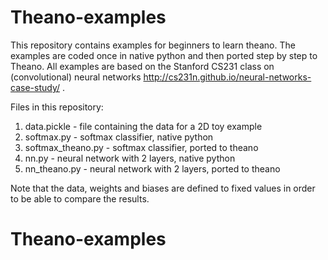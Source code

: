# Theano-examples
This repository contains examples for beginners to learn theano. The examples are coded once in native python and then ported step by step to Theano. All examples are based on the Stanford CS231 class on (convolutional) neural networks http://cs231n.github.io/neural-networks-case-study/  .

Files in this repository:

1. data.pickle       - file containing the data for a 2D toy example
2. softmax.py        - softmax classifier, native python
3. softmax_theano.py - softmax classifier, ported to theano
4. nn.py             - neural network with 2 layers, native python
5. nn_theano.py      - neural network with 2 layers, ported to theano

Note that the data, weights and biases are defined to fixed values in order to be able to compare the results.

# Theano-examples

